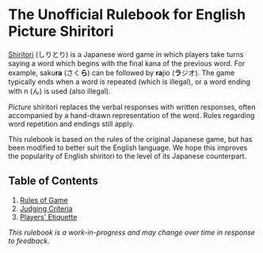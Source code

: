 # The Unofficial Rulebook for English Picture Shiritori

[Shiritori](https://wikipedia.org/wiki/Shiritori) (しりとり) is a Japanese word game in which players take turns saying a word which begins with the final kana of the previous word. For example, saku**ra** (さく**ら**) can be followed by **ra**jio (**ラ**ジオ). The game typically ends when a word is repeated (which is illegal), or a word ending with n (ん) is used (also illegal).

*Picture* shiritori replaces the verbal responses with written responses, often accompanied by a hand-drawn representation of the word. Rules regarding word repetition and endings still apply.

This rulebook is based on the rules of the original Japanese game, but has been modified to better suit the English language. We hope this improves the popularity of English shiritori to the level of its Japanese counterpart.

## Table of Contents

 1. [Rules of Game](rules.md)
 2. [Judging Criteria](judging.md)
 3. [Players' Etiquette](etiquette.md)

*This rulebook is a work-in-progress and may change over time in response to feedback.*
